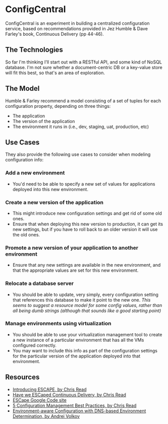 ConfigCentral
=============
ConfigCentral is an experiment in building a centralized configuration service, based on recommendations provided in Jez Humble & Dave Farley's book, Continuous Delivery (pp 44-46).

## The Technologies ##
So far I'm thinking I'll start out with a RESTful API, and some kind of NoSQL database.  I'm not sure whether a document-centric DB or a key-value store will fit this best, so that's an area of exploration.

## The Model ##
Humble & Farley recommend a model consisting of a set of tuples for each configuration property, depending on three things:

- The application
- The version of the application
- The environment it runs in (i.e., dev, staging, uat, production, etc)

## Use Cases ##
They also provide the following use cases to consider when modeling configuration info:

### Add a new environment ###
- You'd need to be able to specify a new set of values for applications deployed into this new environment.

### Create a new version of the application ###
- This might introduce new configuration settings and get rid of some old ones.
- Ensure that when deploying this new version to production, it can get its new settings, but if you have to roll back to an older version it will use the old ones.

### Promote a new version of your application to another environment ###
- Ensure that any new settings are available in the new environment, and that the appropriate values are set for this new environment.

### Relocate a database server ###
- You should be able to update, very simply, every configuration setting that references this database to make it point to the new one. *This seems to suggest a resource model for some config values, rather than all being dumb strings (although that sounds like a good starting point)*

### Manage environments using virtualization ###
- You should be able to use your virtualization management tool to create a new instance of a particular environment that has all the VMs configured correctly.
- You may want to include this info as part of the configuration settings for the particular version of the application deployed into that environment.

## Resources ##
- [Introducing ESCAPE, by Chris Read](http://blog.chris-read.net/2009/02/13/introducing-escape/)
- [Have we ESCaped Continuous Delivery, by Chris Read](http://blog.chris-read.net/2010/10/07/have-we-escaped-continuous-delivery/)
- [ESCape Google Code site](https://code.google.com/p/escservesconfig/)
- [5 Configuration Management Best Practices, by Chris Read](http://www.infoq.com/articles/5-config-mgmt-best-practices)
- [Environment-aware Configuration with DNS-based Environment Determination, by Andrei Volkov](http://zvolkov.com/clog/2010/06/18?s=DNS+based+Environment+Determination)



